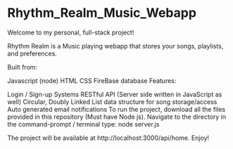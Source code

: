 # Rhythm_Realm_Music_Webapp
Welcome to my personal, full-stack project!

Rhythm Realm is a Music playing webapp that stores your songs, playlists, and preferences.

Built from:

Javascript (node)
HTML
CSS
FireBase database
Features:

Login / Sign-up Systems
RESTful API (Server side written in JavaScript as well)
Circular, Doubly Linked List data structure for song storage/access
Auto generated email notifications
To run the project, download all the files provided in this repository (Must have Node js). Navigate to the directory in the command-prompt / terminal type: node server.js

The project will be available at http://localhost:3000/api/home. Enjoy!
